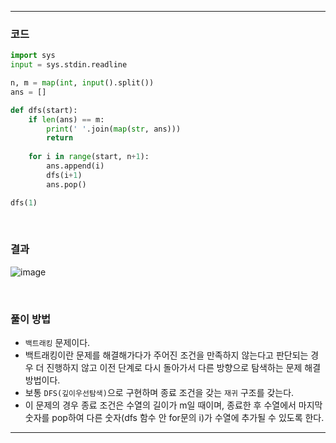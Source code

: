 ___
### 코드
```python
import sys
input = sys.stdin.readline

n, m = map(int, input().split())
ans = []

def dfs(start):
    if len(ans) == m:
        print(' '.join(map(str, ans)))
        return
        
    for i in range(start, n+1):
        ans.append(i)
        dfs(i+1)
        ans.pop()

dfs(1)
```
<br>

### 결과
![image](https://user-images.githubusercontent.com/50696567/194980498-6f38a73c-e0af-4416-bbce-4ab218eda294.png)

<br>

### 풀이 방법
- `백트래킹` 문제이다. 
- 백트래킹이란 문제를 해결해가다가 주어진 조건을 만족하지 않는다고 판단되는 경우 더 진행하지 않고 이전 단계로 다시 돌아가서 다른 방향으로 탐색하는 문제 해결 방법이다.
- 보통 `DFS(깊이우선탐색)`으로 구현하며 종료 조건을 갖는 `재귀` 구조를 갖는다.
- 이 문제의 경우 종료 조건은 수열의 길이가 m일 때이며, 종료한 후 수열에서 마지막 숫자를 pop하여 다른 숫자(dfs 함수 안 for문의 i)가 수열에 추가될 수 있도록 한다.
___
